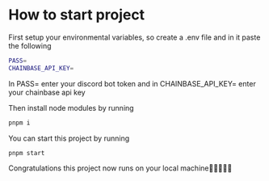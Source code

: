 # How to start project

First setup your environmental variables, so create a .env file and in it paste the following

```bash
PASS=
CHAINBASE_API_KEY=
```

In PASS= enter your discord bot token and in CHAINBASE_API_KEY= enter your chainbase api key

Then install node modules by running

```bash
pnpm i
```

You can start this project by running

```bash
pnpm start
```

Congratulations this project now runs on your local machine🎉🎉🎉🎉🎉